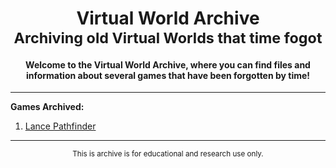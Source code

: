 <div align="center">
	<h1>Virtual World Archive
		<br/>
			<sub>Archiving old Virtual Worlds that time fogot</sub>
	</h1>
		<h4>Welcome to the Virtual World Archive, where you can find files and information about several games that have been forgotten by time!</h4>
</div>

---

**Games Archived:**
 1. [Lance Pathfinder](https://github.com/FarawayDrip30/Virtual-World-Archive/tree/main/Lance%20Pathfinder "Lance Pathfinder")

---

<div align="center">
	<sub>
	This is archive is for educational and research use only.
	</sub>
</div>
